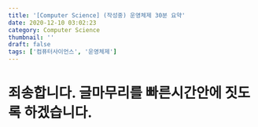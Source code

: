 ```yaml
---
title: '[Computer Science] (작성중) 운영체제 30분 요약'
date: 2020-12-10 03:02:23
category: Computer Science
thumbnail: ''
draft: false
tags: ['컴퓨터사이언스', '운영체제']
---
```


# 죄송합니다. 글마무리를 빠른시간안에 짓도록 하겠습니다.

<!-- #### 읽어주셔서 감사합니다.🖐 -->
